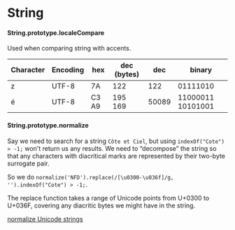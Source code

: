 # String

#### String.prototype.localeCompare

Used when comparing string with accents.

| Character | Encoding | hex   | dec (bytes) | dec   | binary            |
|-----------|----------|-------|-------------|-------|-------------------|
| z         | UTF-8    | 7A    | 122         | 122   | 01111010          |
| é         | UTF-8    | C3 A9 | 195 169     | 50089 | 11000011 10101001 |

#### String.prototype.normalize

Say we need to search for a string `Côte et Ciel`, but using `indexOf("Cote") > -1;` won't return us any results. We need to “decompose” the string so that any characters with diacritical marks are represented by their two-byte surrogate pair.

So we do `normalize('NFD').replace(/[\u0300-\u036f]/g, '').indexOf("Cote") > -1;`.

The replace function takes a range of Unicode points from U+0300 to U+036F, covering any diacritic bytes we might have in the string.

[normalize Unicode strings](https://withblue.ink/2019/03/11/why-you-need-to-normalize-unicode-strings.html?utm_source=ponyfoo+weekly&utm_medium=email&utm_campaign=159)




